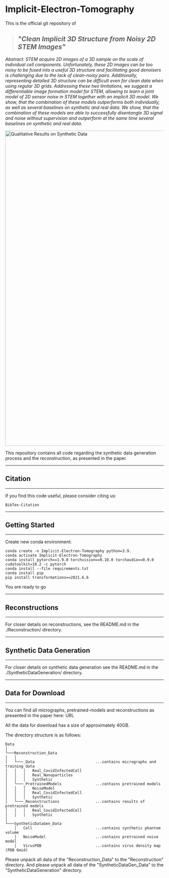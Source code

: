 # Implicit-Electron-Tomography

This is the official git repository of 

> ## ***"Clean Implicit 3D Structure from Noisy 2D STEM Images"***  

*Abstract: STEM acquire 2D images of a 3D sample on the scale of individual cell components.
Unfortunately, these 2D images can be too noisy to be fused into a useful 3D structure and facilitating good denoisers is challenging due to the lack of clean-noisy pairs.
Additionally, representing detailed 3D structure can be difficult even for clean data when using regular 3D grids.
Addressing these two limitations, we suggest a differentiable image formation model for STEM, allowing to learn a joint model of 2D sensor noise in STEM together with an implicit 3D model.
We show, that the combination of these models outperforms both individually, as well as several baselines on synthetic and real data.
We show, that the combination of these models are able to successfully disentangle 3D signal and noise without supervision and outperform at the same time several baselines on synthetic and real data.*


<img src="./Images/QualitativeResults.png" alt="Qualitative Results on Synthetic Data" width="1000"/>


This repository contains all code regarding the synthetic data generation process and the reconstruction, as presented in the paper.

---
## Citation
---
If you find this code useful, please consider citing us: 

    BibTex-Citation

---
## Getting Started 
---
Create new conda environment:

    conda create -n Implicit-Electron-Tomography python=3.9.
    conda activate Implicit-Electron-Tomography
    conda install pytorch==1.9.0 torchvision==0.10.0 torchaudio==0.9.0 cudatoolkit=10.2 -c pytorch
    conda install --file requirements.txt
    conda install pip
    pip install transformations==2021.6.6

You are ready to go

---
## Reconstructions
---
For closer details on reconstructions, see the README.md in the ./Reconstruction/ directory.

---
## Synthetic Data Generation
---
For closer details on synthetic data generation see the README.md in the ./SyntheticDataGeneration/ directory.

---
## Data for Download
---
You can find all micrographs, pretrained-models and reconstructions as presented in the paper here: URL

All the data for download has a size of approximately 40GB.


The directory structure is as follows: 
```
Data  
│
└───Reconstruction_Data
│   │
│   └───_Data                           ...contains micrographs and training data
│   │   │   Real_CovidInfectedCell
│   │   │   Real_Nanoparticles
│   │   │   Synthetic
│   └───_PretrainedModels               ...contains pretrained models 
│   │   │   NoiseModel
│   │   │   Real_CovidInfectedCell
│   │   │   Synthetic 
│   └───_Reconstructions                ...contains results of pretrained models
│   │   │   Real_CovidInfectedCell      
|   |   |   Synthetic
│   
└───SyntheticDataGen_Data
    │   Cell                            ...contains synthetic phantom volume
    │   NoiseModel                      ...contains pretrained noise model 
    │   VirusPDB                        ...contains virus density map (PDB 6mid)
```

Please unpack all data of the "Reconstruction_Data" to the "Reconstruction" directory. 
And please unpack all data of the "SyntheticDataGen_Data" to the "SyntheticDataGeneration" directory.